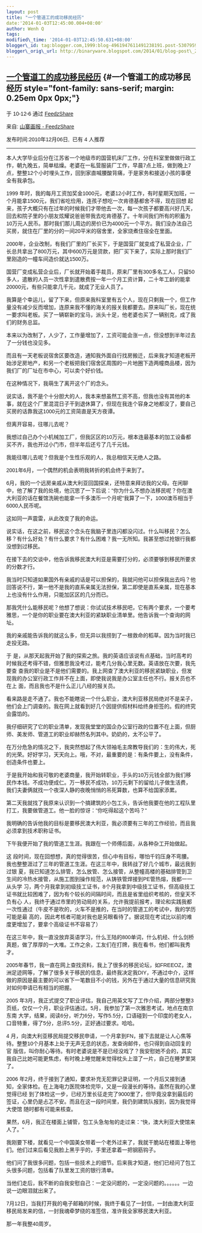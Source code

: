 ```yaml
--- 
layout: post 
title: "一个管道工的成功移民经历" 
date:'2014-01-03T12:45:00.004+08:00' 
author: Wenh Q
tags:
modified\_time: '2014-01-03T12:45:50.631+08:00' 
blogger\_id: tag:blogger.com,1999:blog-4961947611491238191.post-5307959046620565313
blogger\_orig\_url: http://binaryware.blogspot.com/2014/01/blog-post\_2552.html
---
```

<div dir="ltr">

[一个管道工的成功移民经历](http://bigfools.com/2010/12/15582.html) {#一个管道工的成功移民经历 style="font-family: sans-serif; margin: 0.25em 0px 0px;"}
------------------------------------------------------------------

<div style="font-family: sans-serif; margin-bottom: 0.5em;">

于 10-12-6 通过 [FeedzShare](http://www.feedzshare.com/)

</div>



<div style="font-family: sans-serif;">

来自: [山寨画报 - FeedzShare](http://www.feedzshare.com/b/757633/2)  

发布时间:2010年12月06日,  已有 4 人推荐

</div>

------------------------------------------------------------------------

<div style="font-family: sans-serif;">

本人大学毕业后分在江苏省一个地级市的国营机床厂工作，分在科室里做做行政工作，朝九晚五，简单枯燥。老婆在一私营服装厂工作，早晨7点上班，做到晚上7点，整整12个小时埋头工作，回到家直喊腰酸背痛，于是家务和接送小孩的事便全有我承包。

1999
年时，我的每月工资加奖金1000元，老婆12小时工作，有时星期天加班，一个月能拿1500元，我们省吃俭用，连孩子想吃一次肯德基都舍不得，现在回想
起来，孩子大概只有在过年的时候我们才带他去一次，每一次孩子都要高兴好几天，回去和院子里的小朋友炫耀说爸爸带我去吃肯德基了。十年间我们所有的积蓄为
10万元人民币。那时我们那儿周边的房价已为4000元一个平方。我们没办法自己买房，就住在厂里的分的一间20平米的宿舍里，全家烧煮住宿全在里面。

2000年，企业改制，有我们厂里的厂长买下，于是国营厂就变成了私营企业，厂长总共拿出了800万元，其中600万元是贷款，把厂买下来了，实际上那时我们厂里刚造的一幢车间造价就达1500万。

国营厂变成私营企业后，厂长就开始着手裁员，原来厂里有300多名工人，只留50多人，遣散的人员一次性拿到遣散费按一年一个月工资计算，二十年工龄的能拿20000元，有些只能拿几千元，就成了无业人员了。

我算是个幸运儿，留了下来，但原来我科室里有五个人，现在只剩我一个，但工作量没有减少反而增加，连原来我不懂的海关的报关我都要去。原来叫厂长，现在统一要求叫老板。买了一辆崭新的宝马，派头十足，他老婆也买了一辆别克，成了我们的财务总监。

本来以为改制了，人少了，工作量增加了，工资可能会涨一点，但没想到半年过去了一分钱也没见多。

而且有一天老板说宿舍区要改造，通知我外面自行找房搬迁，后来我才知道老板开始涉足房地产，和另一个老板把我们宿舍区周围的一片地圈下造两幢商品楼，因为我们厂的厂址在市中心，可以卖个好价钱。

在这种情况下，我萌生了离开这个厂的念头。

说实话，我不是个十分胆大的人，我本来想虽然工资不高，但我也没有其他的本事，就在这个厂里混混日子干到退休算了，但现在我连个容身之地都没了，要自己买房的话靠我这1000元的工资简直是天方夜谭。

但离开容易，往哪儿去呢？

我想过自己办个小机械加工厂，但我区区的10万元，根本连最基本的加工设备都买不齐，我也开过小门市，但半年后还亏了几千元钱。

我能往哪儿去呢？但我是个生性乐观的人，我总相信天无绝人之路。

2001年6月，一个偶然的机会表明我转折的机会终于来到了。

6月，我的一个远房亲戚从澳大利亚回国探亲，还特意来拜访我的父母。在闲聊中，他了解了我的处境，他沉思了一下后说："你为什么不想办法移民呢？你在澳大利亚的话在餐馆洗碗也能拿一千多澳币一个月呢"我算了一下，1000澳币相当于6000人民币呢。

这如同一声震雷，从此改变了我的命运。

说实话，在这之前，移民这个念头在我脑子里连闪都没闪过。什么叫移民？怎么移？有什么好处？有什么要求？有什么困难？我一无所知。我甚至想过抢银行我都没想到过移民。

在接下去的交谈中，他告诉我移民澳大利亚是需要打分的，必须要够到移民所要求的分数才行。

我当时只知道如果国外有亲戚的话是可以担保的，我就问他可以担保我出去吗？他回答说不行，第一他不是我的直系亲属无法担保，第二即使是直系亲属，现在基本上也没有什么作用，只能加区区的几分而已。

那我凭什么能移民呢？他想了想说：你试试技术移民吧，它有两个要求，一个要考雅思，一个是你的职业要在澳大利亚的紧缺职业清单里。他告诉我一个查询的网址。

我的亲戚能告诉我的就这么多，但无异以我捞到了一根救命的稻草。因为当时我已走投无路。

于
是，从那天起我开始了我的探索之旅。我的英语应该说有点基础，当时高考的时候我还考得不错，但雅思我没考过，能考几分我心里无数。英语放在次要，我先要查
查我的职业是不是他们需要的。我上网查了澳大利亚的移民紧缺职业，但发现我的办公室行政工作并不在上面，即使我说我是办公室主任也不行。报关员也不在上
面，而且我也不是什么正儿八经的报关员。

看来路是走不通了。我也不能瞎说一个什么职业，澳大利亚移民局绝对不是呆子，他们会上门调查的。我在网上就看到好几个因提供假材料给终身拒签的。假的终究会露馅的。

我仔细研究了它的职业清单，发现我堂堂的国企办公室行政的位置不在上面，但厨师、美发师、管道工的职业却赫然名列其中。奶奶的，太不公平了。

在万分危急的情况之下，我突然想起了伟大领袖毛主席教导我们的：生的伟大，死的光荣。好好学习，天天向上。哦，不对，最重要的是：有条件要上，没有条件，创造条件也要上。

于是我开始和我可敬的老婆商量，我开始转职业，手头的10万元钱全部为我们移民作本钱。不成功便成仁。万一移民不成功，10万元剩下的留给儿子做生活费，我们夫妻俩就找一个夜深人静的夜晚悄悄的吊死算数，也算不给国家添累。

第二天我就找了我原来认识到一个搞建筑的小包工头，告诉他我要在他的工程队里打工，我要做管道工。他一脸的惊讶："你吃得起这个苦吗？"

我明确的告诉他我的目标是要移民澳大利亚，我必须要有三年的工作经验，而且我必须拿到技术职称证书。

下午我便开始了我的管道工生涯。我跟在一个师傅后面，从各种杂工开始做起。

这
段时间，现在回想想，真的觉得很苦，但心中有目标，哪怕千钧压身不弯腰。我也整整涯过了三年的管道工生涯。在这三年中，我转战了好几个城市，最远我到过银
夏，我已知道怎么排管，怎么放管、怎么接管，从整幢高楼的基础排管到卫生间的冷热水接管，从施工图到操作规范，从铸铁管焊接到PE管热熔，我都一一从头学
习，两个月我拿到初级技工证书，8个月我拿到中级技工证书，但高级技工证书就比较困难了，因为有个较长的间隔时间，而且是省里组织考核的，但皇天不负有心
人，我终于通过市里的劳动局的关系，允许我提前报考，理论和实践我都一次性通过（牛皮不是吹的，火车不是推的，在当时的管道工的考试中，我的学历可能是最
高的，因此考核者可能对我也是另眼看待了。据说现在考试比以前的难度更增加了，要拿个高级证书不容易了）

在这三年中，我一直没放弃英语学习，什么王陆的800单词，什么机经、什么剑桥真题，做了厚厚的一大堆。工作之余，工友们在打牌，我在看书，他们都叫我秀才。

2005年春节，我一直在网上查找资料，我上了很多的移民论坛，如FREEOZ，澳洲足迹网等，了解了很多关于移民的信息，最终我决定我DIY，不通过中介，这样做的原因是最主要的可以省下一笔数目不小的钱，另外在于通过大量的信息研究我对如何申请已有相当的把握。

2005
年3月，我正式提交了职业评估，我自己用英文写了工作介绍，两部分整整3页纸，仅仅一个月，职业评估通过。5月，我参加了第一次雅思考试，地点在南京东南
大学，结果，阅读6分，听力6分，写作5.5分，口语碰到一个印度的老女人，口音特重，得了5分，总评5.5分，正好通过要求。哈哈。

4
月，向澳大利亚移民局提交移民申请，一个月拿到FN，接下去就是让人心焦等待。整整10个月基本上处于无声无息的状态，发查询邮件，也只得到自动回复的官
版信，叫你耐心等待。有时老婆说是不是已经没戏了？我安慰她不会的，其实我自己比她可能更焦虑，有时晚上睡觉醒来觉得枕头上湿了一片，自己在睡梦里哭了。

2006
年2月，终于接到了通知，要求补充无犯罪记录证明，一个月后又接到通知，全家体检。在上海电力医院体检完毕，又是一段漫长的等待。虽然在我的心里觉得已经
到了体检这一步，已经万里长征走完了9000里了，但毕竟没拿到最后的签证，心里仍是忐忑不安。而且在这一段时间里，我仍到建筑队报到，因为我觉得大使馆
随时都有可能来核查。

果然，6月，我正在楼面上铺管，包工头急匆匆的走过来："快，澳大利亚大使馆来人了。"

我刚要下楼，就看见一个中国美女带着一个老外过来了，我就干脆站在楼面上等他们。他们过来后看见我脸上黑乎乎的，手里还拿着一把钢筋钩子。

他们问了我很多问题，包括一些技术上的细节。后来我才知道，他们已经问了包工头很多问题，包括看了队里发工资的银行清单。

当他们走后，我不断的自我安慰自己：一定没问题的，一定没问题的。。。。。。一边说一边眼泪就出来了。

7月12日，当我打开我的电子邮箱的时候，我终于看见了一封信，一封由澳大利亚移民局发来的信，一封我魂牵梦绕的准签信，准许我全家移民澳大利亚。

那一年我整40周岁。

</div>

</div>
